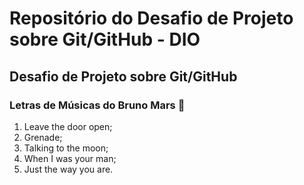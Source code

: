 # Repositório do Desafio de Projeto sobre Git/GitHub - DIO
## Desafio de Projeto sobre Git/GitHub

### Letras de Músicas do Bruno Mars :musical_note:

1. Leave the door open;
2. Grenade;
3. Talking to the moon;
4. When I was your man;
5. Just the way you are.

